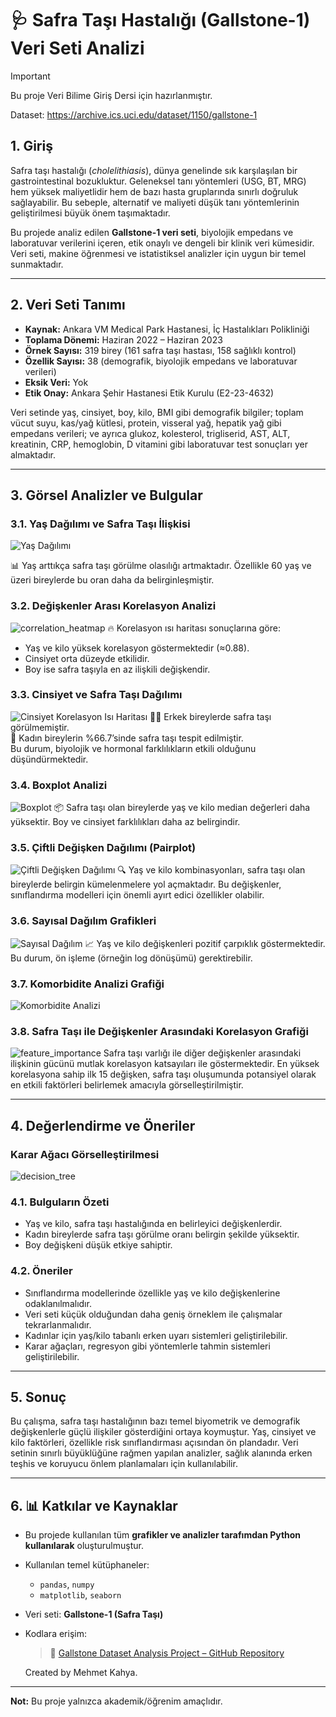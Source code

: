 # 🩺 Safra Taşı Hastalığı (Gallstone-1) Veri Seti Analizi

> [!IMPORTANT]  
> Bu proje Veri Bilime Giriş Dersi için hazırlanmıştır.


Dataset: https://archive.ics.uci.edu/dataset/1150/gallstone-1
## 1. Giriş

Safra taşı hastalığı (*cholelithiasis*), dünya genelinde sık karşılaşılan bir gastrointestinal bozukluktur. Geleneksel tanı yöntemleri (USG, BT, MRG) hem yüksek maliyetlidir hem de bazı hasta gruplarında sınırlı doğruluk sağlayabilir. Bu sebeple, alternatif ve maliyeti düşük tanı yöntemlerinin geliştirilmesi büyük önem taşımaktadır.

Bu projede analiz edilen **Gallstone-1 veri seti**, biyolojik empedans ve laboratuvar verilerini içeren, etik onaylı ve dengeli bir klinik veri kümesidir. Veri seti, makine öğrenmesi ve istatistiksel analizler için uygun bir temel sunmaktadır.

---

## 2. Veri Seti Tanımı

- **Kaynak:** Ankara VM Medical Park Hastanesi, İç Hastalıkları Polikliniği  
- **Toplama Dönemi:** Haziran 2022 – Haziran 2023  
- **Örnek Sayısı:** 319 birey (161 safra taşı hastası, 158 sağlıklı kontrol)  
- **Özellik Sayısı:** 38 (demografik, biyolojik empedans ve laboratuvar verileri)  
- **Eksik Veri:** Yok  
- **Etik Onay:** Ankara Şehir Hastanesi Etik Kurulu (E2-23-4632)  

Veri setinde yaş, cinsiyet, boy, kilo, BMI gibi demografik bilgiler; toplam vücut suyu, kas/yağ kütlesi, protein, visseral yağ, hepatik yağ gibi empedans verileri; ve ayrıca glukoz, kolesterol, trigliserid, AST, ALT, kreatinin, CRP, hemoglobin, D vitamini gibi laboratuvar test sonuçları yer almaktadır.

---

## 3. Görsel Analizler ve Bulgular

### 3.1. Yaş Dağılımı ve Safra Taşı İlişkisi
![Yaş Dağılımı](figures/age_distribution_by_target.png)

📊 Yaş arttıkça safra taşı görülme olasılığı artmaktadır. Özellikle 60 yaş ve üzeri bireylerde bu oran daha da belirginleşmiştir.

### 3.2. Değişkenler Arası Korelasyon Analizi
![correlation_heatmap](figures/correlation_heatmap.png)
🔥 Korelasyon ısı haritası sonuçlarına göre:
- Yaş ve kilo yüksek korelasyon göstermektedir (≈0.88).
- Cinsiyet orta düzeyde etkilidir.
- Boy ise safra taşıyla en az ilişkili değişkendir.

### 3.3. Cinsiyet ve Safra Taşı Dağılımı
![Cinsiyet Korelasyon Isı Haritası](figures/gender_gallstone_heatmap.png)
👨‍🦰 Erkek bireylerde safra taşı görülmemiştir.  
👩 Kadın bireylerin %66.7’sinde safra taşı tespit edilmiştir.  
Bu durum, biyolojik ve hormonal farklılıkların etkili olduğunu düşündürmektedir.

### 3.4. Boxplot Analizi
![Boxplot](figures/boxplots_by_target.png)
📦 Safra taşı olan bireylerde yaş ve kilo median değerleri daha yüksektir. Boy ve cinsiyet farklılıkları daha az belirgindir.

### 3.5. Çiftli Değişken Dağılımı (Pairplot)
![Çiftli Değişken Dağılımı](figures/feature_pairplot.png)
🔍 Yaş ve kilo kombinasyonları, safra taşı olan bireylerde belirgin kümelenmelere yol açmaktadır. Bu değişkenler, sınıflandırma modelleri için önemli ayırt edici özellikler olabilir.

### 3.6. Sayısal Dağılım Grafikleri
![Sayısal Dağılım](figures/numeric_distributions.png)
📈 Yaş ve kilo değişkenleri pozitif çarpıklık göstermektedir. Bu durum, ön işleme (örneğin log dönüşümü) gerektirebilir.

### 3.7. Komorbidite Analizi Grafiği
![Komorbidite Analizi](figures/comorbidity_analysis.png)


### 3.8. Safra Taşı ile Değişkenler Arasındaki Korelasyon Grafiği
![feature_importance](figures/feature_importance.png)
Safra taşı varlığı ile diğer değişkenler arasındaki ilişkinin gücünü mutlak korelasyon katsayıları ile göstermektedir. En yüksek korelasyona sahip ilk 15 değişken, safra taşı oluşumunda potansiyel olarak en etkili faktörleri belirlemek amacıyla görselleştirilmiştir.


---

## 4. Değerlendirme ve Öneriler

### Karar Ağacı Görselleştirilmesi
![decision_tree](figures/decision_tree.png)

### 4.1. Bulguların Özeti
- Yaş ve kilo, safra taşı hastalığında en belirleyici değişkenlerdir.
- Kadın bireylerde safra taşı görülme oranı belirgin şekilde yüksektir.
- Boy değişkeni düşük etkiye sahiptir.

### 4.2. Öneriler
- Sınıflandırma modellerinde özellikle yaş ve kilo değişkenlerine odaklanılmalıdır.
- Veri seti küçük olduğundan daha geniş örneklem ile çalışmalar tekrarlanmalıdır.
- Kadınlar için yaş/kilo tabanlı erken uyarı sistemleri geliştirilebilir.
- Karar ağaçları, regresyon gibi yöntemlerle tahmin sistemleri geliştirilebilir.

---

## 5. Sonuç

Bu çalışma, safra taşı hastalığının bazı temel biyometrik ve demografik değişkenlerle güçlü ilişkiler gösterdiğini ortaya koymuştur. Yaş, cinsiyet ve kilo faktörleri, özellikle risk sınıflandırması açısından ön plandadır. Veri setinin sınırlı büyüklüğüne rağmen yapılan analizler, sağlık alanında erken teşhis ve koruyucu önlem planlamaları için kullanılabilir.

---

## 6. 📊 Katkılar ve Kaynaklar

- Bu projede kullanılan tüm **grafikler ve analizler tarafımdan Python kullanılarak** oluşturulmuştur.
- Kullanılan temel kütüphaneler:
  - `pandas`, `numpy`
  - `matplotlib`, `seaborn`
- Veri seti: **Gallstone-1 (Safra Taşı)**
- Kodlara erişim:
  > 🔗 [Gallstone Dataset Analysis Project – GitHub Repository](https://github.com/mehmetkahya0/Gallstone_dataset_analysis_project)
  


  Created by Mehmet Kahya.

---

**Not:** Bu proje yalnızca akademik/öğrenim amaçlıdır.
